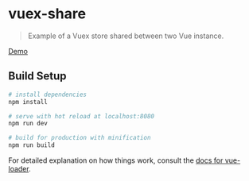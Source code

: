 # vuex-share

> Example of a Vuex store shared between two Vue instance.

[Demo](https://maximecolin.github.io/vuex-share-example/)

## Build Setup

``` bash
# install dependencies
npm install

# serve with hot reload at localhost:8080
npm run dev

# build for production with minification
npm run build
```

For detailed explanation on how things work, consult the [docs for vue-loader](http://vuejs.github.io/vue-loader).
